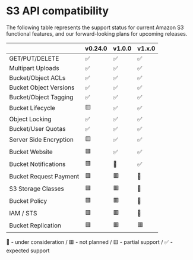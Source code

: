 # S3 API compatibility

The following table represents the support status for current Amazon S3
functional features, and our forward-looking plans for upcoming releases.

|                        | v0.24.0 | v1.0.0 | v1.x.0 |
| ---------------------- | ------- | ------ | ------ |
| GET/PUT/DELETE         | ✅      | ✅     | ✅     |
| Multipart Uploads      | ✅      | ✅     | ✅     |
| Bucket/Object ACLs     | ✅      | ✅     | ✅     |
| Bucket Object Versions | ✅      | ✅     | ✅     |
| Bucket/Object Tagging  | ✅      | ✅     | ✅     |
| Bucket Lifecycle       | 🟨      | ✅     | ✅     |
| Object Locking         | ✅      | ✅     | ✅     |
| Bucket/User Quotas     | ✅      | ✅     | ✅     |
| Server Side Encryption | 🟨      | ✅     | ✅     |
| Bucket Website         | 🟥      | ✅     | ✅     |
| Bucket Notifications   | 🟥      | 🔹     | ✅     |
| Bucket Request Payment | 🟥      | 🟥     | 🔹     |
| S3 Storage Classes     | 🟥      | 🟥     | 🔹     |
| Bucket Policy          | 🟥      | 🟥️     | 🔹     |
| IAM / STS              | 🟥      | 🟥     | 🔹     |
| Bucket Replication     | 🟥      | 🟥     | 🟥     |

🔹 - under consideration / 🟥 - not planned / 🟨 - partial support /
✅ - expected support
